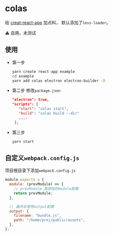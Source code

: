 # colas

给 [creat-react-app](https://github.com/facebook/create-react-app) 加点料，
默认添加了`less-loader`。

:warning: 自用，未测试

## 使用

- 第一步

  ```bash
  yarn create react-app example
  cd example
  yarn add colas electron electron-builder -D
  ```

- 第二步
  修改`package.json`

  ```json
  "electron": true,
  "scripts": {
     "start": "colas start",
     "build": "colas build --dir"
     ....
   },
  ```

- 第三步
  ```bash
  yarn start
  ```

## 自定义`webpack.config.js`

项目根目录下添加`webpack.config.js`

```js
module.exports = {
  module: (prevModule) => {
    // prevModule 是原始的module配置
    return prevModule;
  },

  // 最终会使用output配置
  output: {
    filename: "bundle.js",
    path: "/home/proj/public/assets",
  },
};
```
